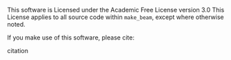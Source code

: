 This software is Licensed under the Academic Free License version 3.0
This License applies to all source code within `make_beam`, except where otherwise noted.


If you make use of this software, please cite:

citation
